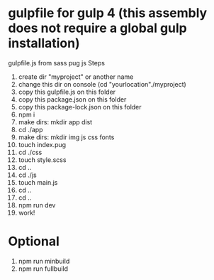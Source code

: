 # gulpfile for gulp 4 (this assembly does not require a global gulp installation)
gulpfile.js from sass pug js
Steps
1. create dir "myproject" or another name
2. change this dir on console (cd "yourlocation"./myproject)
3. copy this gulpfile.js on this folder
4. copy this package.json on this folder
5. copy this package-lock.json on this folder
6. npm i 
7. make dirs: mkdir app dist
6. cd ./app
7. make dirs: mkdir img js css fonts
8. touch index.pug 
9. cd ./css
13. touch style.scss
14. cd ..
15. cd ./js
16. touch main.js
17. cd ..
18. cd ..
19. npm run dev
20. work!

# Optional
1. npm run minbuild
2. npm run fullbuild
